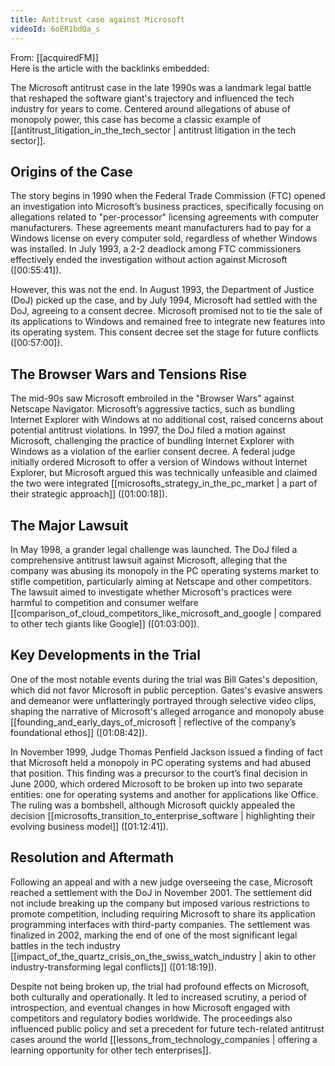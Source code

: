 ```yaml
---
title: Antitrust case against Microsoft
videoId: 6oER1bdQa_s
---
```


From: [[acquiredFM]] <br/> 
Here is the article with the backlinks embedded:

The Microsoft antitrust case in the late 1990s was a landmark legal battle that reshaped the software giant's trajectory and influenced the tech industry for years to come. Centered around allegations of abuse of monopoly power, this case has become a classic example of [[antitrust_litigation_in_the_tech_sector | antitrust litigation in the tech sector]].

## Origins of the Case

The story begins in 1990 when the Federal Trade Commission (FTC) opened an investigation into Microsoft’s business practices, specifically focusing on allegations related to "per-processor" licensing agreements with computer manufacturers. These agreements meant manufacturers had to pay for a Windows license on every computer sold, regardless of whether Windows was installed. In July 1993, a 2-2 deadlock among FTC commissioners effectively ended the investigation without action against Microsoft (<a class="yt-timestamp" data-t="00:55:41">[00:55:41]</a>).

However, this was not the end. In August 1993, the Department of Justice (DoJ) picked up the case, and by July 1994, Microsoft had settled with the DoJ, agreeing to a consent decree. Microsoft promised not to tie the sale of its applications to Windows and remained free to integrate new features into its operating system. This consent decree set the stage for future conflicts (<a class="yt-timestamp" data-t="00:57:00">[00:57:00]</a>).

## The Browser Wars and Tensions Rise

The mid-90s saw Microsoft embroiled in the "Browser Wars" against Netscape Navigator. Microsoft’s aggressive tactics, such as bundling Internet Explorer with Windows at no additional cost, raised concerns about potential antitrust violations. In 1997, the DoJ filed a motion against Microsoft, challenging the practice of bundling Internet Explorer with Windows as a violation of the earlier consent decree. A federal judge initially ordered Microsoft to offer a version of Windows without Internet Explorer, but Microsoft argued this was technically unfeasible and claimed the two were integrated [[microsofts_strategy_in_the_pc_market | a part of their strategic approach]] (<a class="yt-timestamp" data-t="01:00:18">[01:00:18]</a>).

## The Major Lawsuit

In May 1998, a grander legal challenge was launched. The DoJ filed a comprehensive antitrust lawsuit against Microsoft, alleging that the company was abusing its monopoly in the PC operating systems market to stifle competition, particularly aiming at Netscape and other competitors. The lawsuit aimed to investigate whether Microsoft's practices were harmful to competition and consumer welfare [[comparison_of_cloud_competitors_like_microsoft_and_google | compared to other tech giants like Google]] (<a class="yt-timestamp" data-t="01:03:00">[01:03:00]</a>).

## Key Developments in the Trial

One of the most notable events during the trial was Bill Gates's deposition, which did not favor Microsoft in public perception. Gates's evasive answers and demeanor were unflatteringly portrayed through selective video clips, shaping the narrative of Microsoft's alleged arrogance and monopoly abuse [[founding_and_early_days_of_microsoft | reflective of the company’s foundational ethos]] (<a class="yt-timestamp" data-t="01:08:42">[01:08:42]</a>).

In November 1999, Judge Thomas Penfield Jackson issued a finding of fact that Microsoft held a monopoly in PC operating systems and had abused that position. This finding was a precursor to the court’s final decision in June 2000, which ordered Microsoft to be broken up into two separate entities: one for operating systems and another for applications like Office. The ruling was a bombshell, although Microsoft quickly appealed the decision [[microsofts_transition_to_enterprise_software | highlighting their evolving business model]] (<a class="yt-timestamp" data-t="01:12:41">[01:12:41]</a>).

## Resolution and Aftermath

Following an appeal and with a new judge overseeing the case, Microsoft reached a settlement with the DoJ in November 2001. The settlement did not include breaking up the company but imposed various restrictions to promote competition, including requiring Microsoft to share its application programming interfaces with third-party companies. The settlement was finalized in 2002, marking the end of one of the most significant legal battles in the tech industry [[impact_of_the_quartz_crisis_on_the_swiss_watch_industry | akin to other industry-transforming legal conflicts]] (<a class="yt-timestamp" data-t="01:18:19">[01:18:19]</a>).

Despite not being broken up, the trial had profound effects on Microsoft, both culturally and operationally. It led to increased scrutiny, a period of introspection, and eventual changes in how Microsoft engaged with competitors and regulatory bodies worldwide. The proceedings also influenced public policy and set a precedent for future tech-related antitrust cases around the world [[lessons_from_technology_companies | offering a learning opportunity for other tech enterprises]].